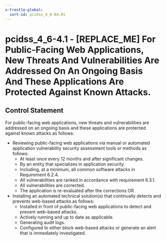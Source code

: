 ```yaml
---
x-trestle-global:
  sort-id: pcidss_4_6-04.01
---
```


# pcidss_4_6-4.1 - \[REPLACE_ME\] For Public-Facing Web Applications, New Threats And Vulnerabilities Are Addressed On An Ongoing Basis And These Applications Are Protected Against Known Attacks.

## Control Statement

For public-facing web applications, new threats and vulnerabilities are addressed on an
ongoing basis and these applications are protected against known attacks as follows:
- Reviewing public-facing web applications via manual or automated application
vulnerability security assessment tools or methods as follows:
  - At least once every 12 months and after significant changes.
  - By an entity that specializes in application security.
  - Including, at a minimum, all common software attacks in Requirement 6.2.4.
  - All vulnerabilities are ranked in accordance with requirement 6.3.1.
  - All vulnerabilities are corrected.
  - The application is re-evaluated after the corrections
OR
- Installing an automated technical solution(s) that continually detects and prevents
web-based attacks as follows:
  - Installed in front of public-facing web applications to detect and prevent web-based
  attacks.
  - Actively running and up to date as applicable.
  - Generating audit logs.
  - Configured to either block web-based attacks or generate an alert that is immediately
  investigated.
